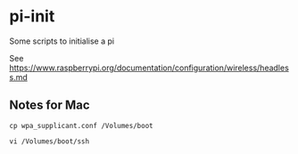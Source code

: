 # pi-init
Some scripts to initialise a pi

See https://www.raspberrypi.org/documentation/configuration/wireless/headless.md

## Notes for Mac

`cp wpa_supplicant.conf /Volumes/boot`

`vi /Volumes/boot/ssh`
